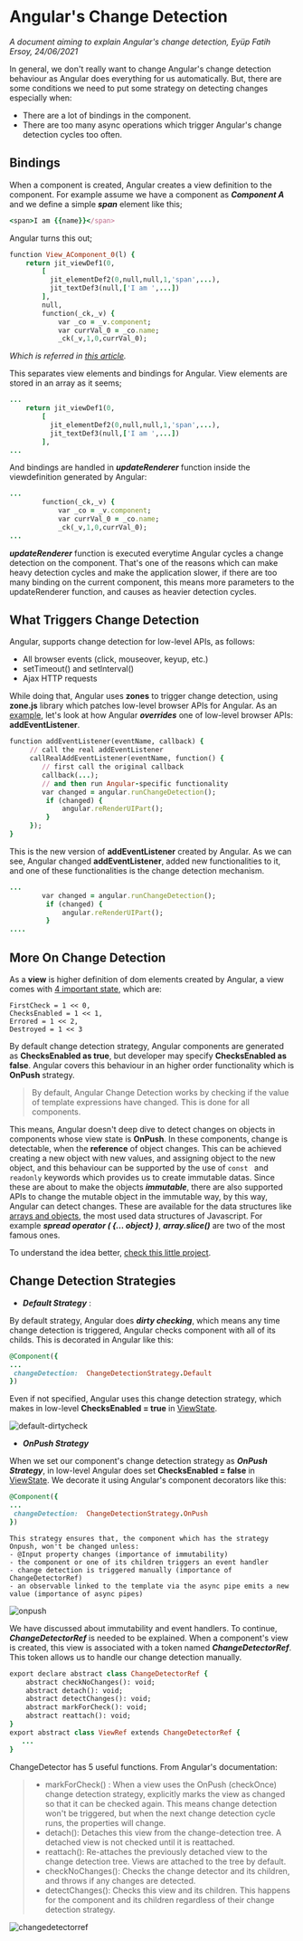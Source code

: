 # Angular's Change Detection
*A document aiming to explain Angular's change detection, Eyüp Fatih Ersoy, 24/06/2021*

In general, we don't really want to change Angular's change detection behaviour as Angular does everything for us automatically. But, there are some conditions we need to put some strategy on detecting changes especially when:
 - There are a lot of bindings in the component.
 - There are too many async operations which trigger Angular's change detection cycles too often.

## Bindings
When a component is created, Angular creates a view definition to the component. For example assume we have a component as **_Component A_** and we define a simple ***span*** element like this;

```ruby
<span>I am {{name}}</span>
```
Angular turns this out;
```ruby
function View_AComponent_0(l) {
    return jit_viewDef1(0,
        [
          jit_elementDef2(0,null,null,1,'span',...),
          jit_textDef3(null,['I am ',...])
        ], 
        null,
        function(_ck,_v) {
            var _co = _v.component;
            var currVal_0 = _co.name;
            _ck(_v,1,0,currVal_0);
```

*Which is referred in [this article](https://indepth.dev/posts/1129/the-mechanics-of-dom-updates-in-angular).*

This separates view elements and bindings for Angular. View elements are stored in an array as it seems;
```ruby
...
    return jit_viewDef1(0,
        [
          jit_elementDef2(0,null,null,1,'span',...),
          jit_textDef3(null,['I am ',...])
        ],
...
```
And bindings are handled in ***updateRenderer*** function inside the viewdefinition generated by Angular:
```ruby
...
        function(_ck,_v) {
            var _co = _v.component;
            var currVal_0 = _co.name;
            _ck(_v,1,0,currVal_0);
...
```
***updateRenderer*** function is executed everytime Angular cycles a change detection on the component. That's one of the reasons which can make heavy detection cycles and make the application slower, if there are too many binding on the current component, this means more parameters to the updateRenderer function, and causes as heavier detection cycles.

## What Triggers Change Detection
Angular, supports change detection for low-level APIs, as follows:
- All browser events (click, mouseover, keyup, etc.)
- setTimeout() and setInterval()
- Ajax HTTP requests

While doing that, Angular uses **zones** to trigger change detection, using **zone.js** library which patches low-level browser APIs for Angular. As an [example](https://blog.angular-university.io/how-does-angular-2-change-detection-really-work/), let's look at how Angular ***overrides*** one of low-level browser APIs: **addEventListener**. 
```ruby
function addEventListener(eventName, callback) {
     // call the real addEventListener
     callRealAddEventListener(eventName, function() {
        // first call the original callback
        callback(...);     
        // and then run Angular-specific functionality
        var changed = angular.runChangeDetection();
         if (changed) {
             angular.reRenderUIPart();
         }
     });
}
```
This is the new version of **addEventListener** created by Angular. As we can see, Angular changed **addEventListener**, added new functionalities to it, and one of these functionalities is the change detection mechanism.

```ruby
...
        var changed = angular.runChangeDetection();
         if (changed) {
             angular.reRenderUIPart();
         }
....
```

## More On Change Detection
As a  **view** is higher definition of dom elements created by Angular, a view comes with [4 important state](https://github.com/angular/angular/blob/6b79ab5abec8b5a4b43d563ce65f032990b3e3bc/packages/core/src/view/types.ts#L325), which are:
```
FirstCheck = 1 << 0,
ChecksEnabled = 1 << 1,
Errored = 1 << 2,
Destroyed = 1 << 3
```
By default change detection strategy, Angular components are generated as **ChecksEnabled as true**, but developer may specify **ChecksEnabled as false**. Angular covers this behaviour in an higher order functionality which is **OnPush** strategy.


> By default, Angular Change Detection works by checking if the value of template expressions have changed. This is done for all components.


This means, Angular doesn't deep dive to detect changes on objects in components whose view state is **OnPush**. In these components, change is detectable, when the **reference** of object changes. This can be achieved creating a new object with new values, and assigning object to the new object, and this behaviour can be supported by the use of ```const ``` and ```readonly``` keywords which provides us to create immutable datas. Since these are about to make the objects ***immutable***, there are also supported APIs to change the mutable object in the immutable way, by this way, Angular can detect changes. These are available for the data structures like [arrays and objects](https://ultimatecourses.com/blog/all-about-immutable-arrays-and-objects-in-javascript), the most used data structures of Javascript. For example ***spread operator ( {... object} )***, ***array.slice()*** are two of the most famous ones.

To understand the idea better, [check this little project](https://stackblitz.com/edit/changedtc?file=src%2Fapp%2Fapp.component.html).

## Change Detection Strategies
- ***Default Strategy*** :

By default strategy, Angular does ***dirty checking***, which means any time change detection is triggered, Angular checks component with all of its childs. This is decorated in Angular like this: 

```ruby
@Component({
...
 changeDetection:  ChangeDetectionStrategy.Default
})
```
Even if not specified, Angular uses this change detection strategy, which makes in low-level **ChecksEnabled = true** in [ViewState](https://github.com/angular/angular/blob/6b79ab5abec8b5a4b43d563ce65f032990b3e3bc/packages/core/src/view/types.ts#L325).

![default-dirtycheck](https://user-images.githubusercontent.com/77587142/123428931-02643400-d5cf-11eb-9ff9-7c95a8294659.png)

- ***OnPush Strategy***

When we set our component's change detection strategy as ***OnPush Strategy***, in low-level Angular does set **ChecksEnabled = false** in [ViewState](https://github.com/angular/angular/blob/6b79ab5abec8b5a4b43d563ce65f032990b3e3bc/packages/core/src/view/types.ts#L325). We decorate it using Angular's component decorators like this:
```ruby
@Component({
...
 changeDetection:  ChangeDetectionStrategy.OnPush
})
```

```
This strategy ensures that, the component which has the strategy Onpush, won't be changed unless:
- @Input property changes (importance of immutability)
- the component or one of its children triggers an event handler
- change detection is triggered manually (importance of ChangeDetectorRef)
- an observable linked to the template via the async pipe emits a new value (importance of async pipes)
```

![onpush](https://user-images.githubusercontent.com/77587142/123428957-0b550580-d5cf-11eb-82f8-f905b7a40243.png)


We have discussed about immutability and event handlers. To continue, ***ChangeDetectorRef*** is needed to be explained. When a component's view is created, this view is associated with a token named ***ChangeDetectorRef***. This token allows us to handle our change detection manually.

```ruby
export declare abstract class ChangeDetectorRef {
    abstract checkNoChanges(): void;
    abstract detach(): void;
    abstract detectChanges(): void;
    abstract markForCheck(): void;
    abstract reattach(): void;
}
export abstract class ViewRef extends ChangeDetectorRef {
   ...
}
```

ChangeDetector has 5 useful functions. From Angular's documentation:
> - markForCheck() : When a view uses the OnPush (checkOnce) change detection strategy, explicitly marks the view as changed so that it can be checked again. 
> This means change detection won't be triggered, but when the next change detection cycle runs, the properties will change.
> - detach(): Detaches this view from the change-detection tree. A detached view is not checked until it is reattached.
> - reattach(): Re-attaches the previously detached view to the change detection tree. Views are attached to the tree by default.
> - checkNoChanges(): Checks the change detector and its children, and throws if any changes are detected.
> - detectChanges(): Checks this view and its children. This happens for the component and its children regardless of their change detection strategy.

![changedetectorref](https://user-images.githubusercontent.com/77587142/123428686-bca76b80-d5ce-11eb-8d77-b3e966cf63fe.png)

